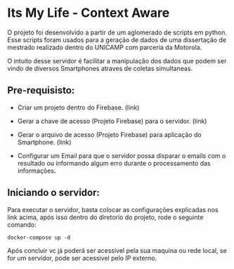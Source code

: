# Its My Life  - Context Aware

O projeto foi desenvolvido a partir de um aglomerado de scripts em python. Esse scripts foram usados para a geração de dados de uma dissertação de mestrado realizado dentro do UNICAMP com parceria da Motorola.

O intuito desse servidor é facilitar a manipulação dos dados que podem ser vindo de diversos Smartphones atraves de coletas simultaneas.

## Pre-requisisto:

 - Criar um projeto dentro do Firebase. (link)

 - Gerar a chave de acesso (Projeto Firebase) para o servidor. (link)

 - Gerar o arquivo de acesso (Projeto Firebase) para aplicação do Smartphone. (link)

 - Configurar um Email para que o servidor possa disparar o emails com o resultado ou informando algum erro durante o processamento das informações.

## Iniciando o servidor:

Para executar o servidor, basta colocar as configurações explicadas nos link acima, após isso dentro do diretorio do projeto, rode o seguinte comando:

```
docker-compose up -d
```

Após concluir vc já poderá ser acessivel pela sua maquina ou rede local, se for um servidor, pode ser acessivel pelo IP externo.
